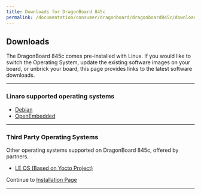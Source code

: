 ```yaml
---
title: Downloads for DragonBoard 845c
permalink: /documentation/consumer/dragonboard/dragonboard845c/downloads/
---
```

## Downloads

The DragonBoard 845c comes pre-installed with Linux. If you would like to switch the Operating System, update the existing software images on your board, or unbrick your board, this page provides links to the latest software downloads.

***

### Linaro supported operating systems

- [Debian](debian.md)
- [OpenEmbedded](open-embedded.md)

***

### Third Party Operating Systems

Other operating systems supported on DragonBoard 845c, offered by partners.

- [LE OS (Based on Yocto Project)](https://thundercomm.s3.ap-northeast-1.amazonaws.com/shop/doc/1544580412842651/A845-2.160400.10.00120.1-P1-R-V01-201902221852_jde5r6s9xw.zip) 

Continue to [Installation Page](../installation)

***
